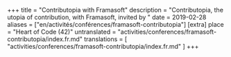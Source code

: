 +++
title = "Contributopia with Framasoft"
description = "Contributopia, the utopia of contribution, with Framasoft, invited by "
date = 2019-02-28
aliases = ["en/activités/conférences/framasoft-contributopia"]
[extra]
place = "Heart of Code (42)"
untranslated = "activities/conferences/framasoft-contributopia/index.fr.md"
translations = [
    "activities/conferences/framasoft-contributopia/index.fr.md"
]
+++
